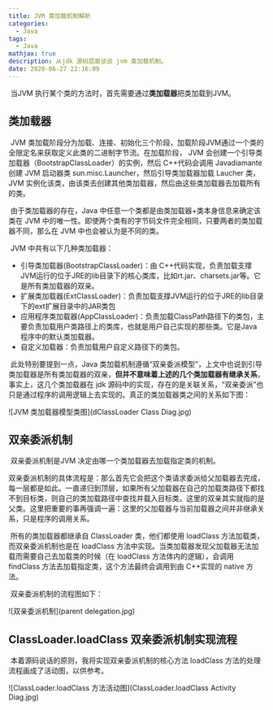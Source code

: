 ```yaml
---
title: JVM 类加载机制解析
categories:
  - Java
tags:
  - Java
mathjax: true
description: 从jdk 源码层面谈谈 jvm 类加载机制。
date: 2020-06-27 22:16:09
---
```


​	当JVM 执行某个类的方法时，首先需要通过**类加载器**把类加载到JVM。

## 类加载器

​	JVM 类加载阶段分为加载、连接、初始化三个阶段，加载阶段JVM通过一个类的全限定名来获取定义此类的二进制字节流。在加载阶段， JVM 会创建一个引导类加载器（BootstrapClassLoader）的实例，然后 C++代码会调用 Javadiamante 创建 JVM 启动器类 sun.misc.Launcher，然后引导类加载器加载 Laucher 类，JVM 实例化该类，由该类去创建其他类加载器，然后由这些类加载器去加载所有的类。

​	由于类加载器的存在，Java 中任意一个类都是由类加载器+类本身信息来确定该类在 JVM 中的唯一性。即使两个类有的字节码文件完全相同，只要两者的类加载器不同，那么在 JVM 中也会被认为是不同的类。

​	JVM 中共有以下几种类加载器：

* 引导类加载器(BootstrapClassLoader)：由 C++代码实现，负责加载支撑JVM运行的位于JRE的lib目录下的核心类库，比如rt.jar、charsets.jar等。它是所有类加载器的双亲。
* 扩展类加载器(ExtClassLoader)：负责加载支撑JVM运行的位于JRE的lib目录下的ext扩展目录中的JAR类包
* 应用程序类加载器(AppClassLoader)：负责加载ClassPath路径下的类包，主要负责加载用户类路径上的类库，也就是用户自己实现的那些类。它是Java 程序中的默认类加载器。
* 自定义加载器：负责加载用户自定义路径下的类包。

​	此处特别要提到一点，Java 类加载机制遵循“双亲委派模型”，上文中也说到引导类加载器是所有类加载器的双亲，**但并不意味着上述的几个类加载器有继承关系**，事实上，这几个类加载器在 jdk 源码中的实现，存在的是关联关系，“双亲委派”也只是通过程序的调用逻辑上去实现的。真正的类加载器类之间的关系如下图：

![JVM 类加载器模型类图](dClassLoader Class Diag.jpg)

## 双亲委派机制

​	双亲委派机制是JVM 决定由哪一个类加载器去加载指定类的机制。

​	双亲委派机制的具体流程是：那么首先它会把这个类请求委派给父加载器去完成，每一层都是如此。一直递归到顶层，如果所有父加载器在自己的加载类路径下都找不到目标类，则自己的类加载路径中查找并载入目标类。这里的双亲其实就指的是父类。这里把重要的事再强调一遍：这里的父加载器与当前加载器之间并非继承关系，只是程序的调用关系。

​	所有的类加载器都继承自 ClassLoader 类，他们都使用 loadClass 方法加载类，而双亲委派机制也是在 loadClass 方法中实现。当类加载器发现父加载器无法加载而需要自己去加载类的时候（在 loadClass 方法体内的逻辑），会调用 findClass 方法去加载指定类，这个方法最终会调用到由 C++实现的 native 方法。

​	双亲委派机制的流程图如下：

![双亲委派机制](parent delegation.jpg)

## ClassLoader.loadClass 双亲委派机制实现流程

​	本着源码说话的原则，我将实现双亲委派机制的核心方法 loadClass 方法的处理流程画成了活动图，以供参考。

![ClassLoader.loadClass 方法活动图](ClassLoader.loadClass Activity Diag.jpg)

